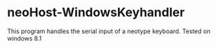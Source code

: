 neoHost-WindowsKeyhandler
=========================

This program handles the serial input of a neotype keyboard. Tested on windows 8.1
